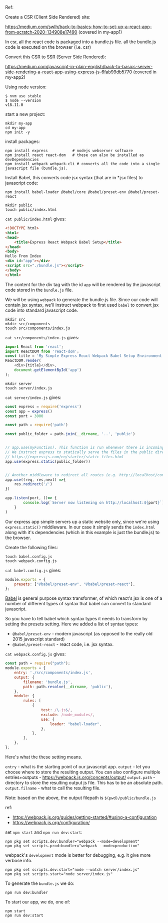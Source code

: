 Ref:

Create a CSR (Client Side Rendered) site:

https://medium.com/swlh/back-to-basics-how-to-set-up-a-react-app-from-scratch-2020-134908e17490 (covered in my-app1)

In csr, all the react code is packaged into a bundle.js file. all the bundle.js code is executed on the browser (i.e. csr) 


Convert this CSR to SSR (Server Side Rendered):

https://medium.com/javascript-in-plain-english/back-to-basics-server-side-rendering-a-react-app-using-express-js-6fab99db5770 (covered in my-app2)


Using node version:

```shell
$ nvm use stable
$ node --version                                    
v18.11.0
```

start a new project:

```shell
mkdir my-app
cd my-app
npm init -y
```

install packages:

```shell
npm install express           # nodejs webserver software  
npm install react react-dom   # these can also be installed as devDependencies
npm install webpack webpack-cli # converts all the code into a single javascript file (bundle.js). 
```

Install Babel, this converts code jsx syntax (that are in *.jsx files) to javascript code:

```
npm install babel-loader @babel/core @babel/preset-env @babel/preset-react 
```

```shell
mkdir public
touch public/index.html
```

`cat public/index.html` gives:

```html
<!DOCTYPE html>
<html>
<head>
    <title>Express React Webpack Babel Setup</title>
</head>
<body>
Hello From Index
<div id="app"></div>
<script src="./bundle.js"></script>
</body>
</html>
```

The content for the div tag with the id `app` will be rendered by the javascript code stored in the `bundle.js` file. 

We will be using `webpack` to generate the bundle.js file. Since our code will contain jsx syntax, we'll instruct webpack to 
first used `babel` to convert jsx code into standard javascript code. 


```shell
mkdir src
mkdir src/components
touch src/components/index.js
```

`cat src/components/index.js` gives: 

```javascript
import React from 'react';
import ReactDOM from 'react-dom';
const title = 'My Simple Express React Webpack Babel Setup Environment';
ReactDOM.render(
    <div>{title}</div>,
    document.getElementById('app')
);
```



```shell
mkdir server
touch server/index.js
```

`cat server/index.js` gives:

```javascript
const express = require('express')
const app = express()
const port = 3000

const path = require('path')

const public_folder = path.join(__dirname, '..', 'public')


// app.use(myFunction). This function is run whenever there is incoming request. myFunction is often referred to as middleware
// We instruct express to statically serve the files in the public directory.
// https://expressjs.com/en/starter/static-files.html
app.use(express.static(public_folder))


// Another middleware to redirect all routes (e.g. http://localhost/contact) to '/'
app.use((req, res,next) =>{
    res.redirect('/')
})

app.listen(port, ()=> {
        console.log(`Server now listening on http://localhost:${port}`)
    }
)
```

Our express app simple servers up a static website only, since we're using `express.static()` middleware. In our case it simply sends the `index.html`
along with it's dependencies (which in this example is just the bundle.js) to the browser. 


Create the following files:
```
touch babel.config.js
touch webpack.config.js
```

`cat babel.config.js` gives:

```javascript
module.exports = {
    presets: ["@babel/preset-env", "@babel/preset-react"],
};
```

[Babel](https://babeljs.io/) is general purpose syntax transformer, of which react's jsx is one of a number of different types of 
syntax that babel can convert to standard javascript.

So you have to tell babel which syntax types it needs to transform by setting the presets setting. Here we added a list of syntax types:

- `@babel/preset-env` - modern javascript (as opposed to the really old 2015 javascript standard)
- `@babel/preset-react` - react code, i.e. jsx syntax.


`cat webpack.config.js` gives:

```javascript
const path = require("path");
module.exports = {
    entry: './src/components/index.js',
    output: {
        filename: 'bundle.js',
        path: path.resolve(__dirname, 'public'),
    },
    module: {
        rules: [
            {
                test: /\.js$/,
                exclude: /node_modules/,
                use: {
                    loader: "babel-loader",
                },
            },
        ],
    },
};
```

Here's what the these setting means.


`entry` - what is the starting point of our javascript app.
`output` - let you choose where to store the resulting output. You can also configure multiple entries+outputs - https://webpack.js.org/concepts/output/
`output.path` - directory to store the resulting output js file. This has to be an absolute path.
`output.filname` - what to call the resulting file.

Note: based on the above, the output filepath is `$(pwd)/public/bundle.js`

ref:
- https://webpack.js.org/guides/getting-started/#using-a-configuration
- https://webpack.js.org/configuration/


set `npm start` and `npm run dev:start`:

```shell
npm pkg set scripts.dev:bundler="webpack --mode=development"
npm pkg set scripts.prod:bundler="webpack --mode=production"
```
webpack's `development` mode is better for debugging, e.g. it give more verbose info. 




```shell
npm pkg set scripts.dev:start="node --watch server/index.js" 
npm pkg set scripts.start="node server/index.js" 
```

To generate the `bundle.js` we do:

```shell
npm run dev:bundler
```

To start our app, we do, one of:

```shell
npm start
npm run dev:start
```


